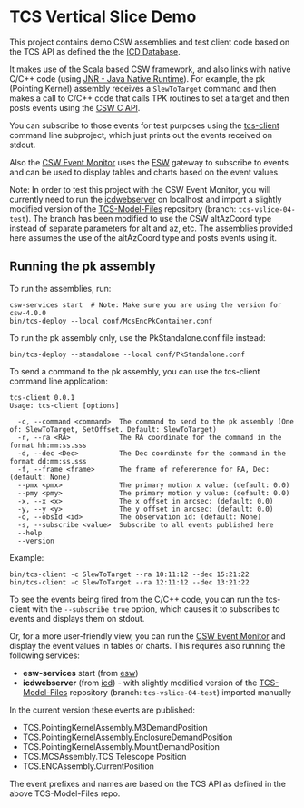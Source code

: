 # TCS Vertical Slice Demo

This project contains demo CSW assemblies and test client code based on the TCS API
as defined the the [ICD Database](https://github.com/tmtsoftware/icd).

It makes use of the Scala based CSW framework, and also links with native C/C++ code
(using [JNR - Java Native Runtime](https://github.com/jnr/jnr-ffi/blob/master/docs/README.md)).
For example, the pk (Pointing Kernel) assembly receives a `SlewToTarget` command and then
makes a call to C/C++ code that calls TPK routines to set a target and
then posts events using the [CSW C API](https://github.com/tmtsoftware/csw-c).

You can subscribe to those events for test purposes using the [tcs-client](tcs-client) command line subproject,
which just prints out the events received on stdout.

Also the [CSW Event Monitor](https://github.com/tmtsoftware/csw-event-monitor) uses
the [ESW](https://github.com/tmtsoftware/esw) gateway
to subscribe to events and can be used to display tables and charts based on the event values.

Note: In order to test this project with the CSW Event Monitor, you will currently need to run
the [icdwebserver](https://github.com/tmtsoftware/icd) on localhost and import a slightly
modified version of the [TCS-Model-Files](https://github.com/tmt-icd/TCS-Model-Files) repository
(branch: `tcs-vslice-04-test`). The branch has been modified to use the CSW altAzCoord type instead
of separate parameters for alt and az, etc.
The assemblies provided here assumes the use of the altAzCoord type and posts events using it.

## Running the pk assembly

To run the assemblies, run:

    csw-services start  # Note: Make sure you are using the version for csw-4.0.0
    bin/tcs-deploy --local conf/McsEncPkContainer.conf

To run the pk assembly only, use the PkStandalone.conf file instead:

    bin/tcs-deploy --standalone --local conf/PkStandalone.conf

To send a command to the pk assembly, you can use the tcs-client command line application:

```
tcs-client 0.0.1
Usage: tcs-client [options]

  -c, --command <command>  The command to send to the pk assembly (One of: SlewToTarget, SetOffset. Default: SlewToTarget)
  -r, --ra <RA>            The RA coordinate for the command in the format hh:mm:ss.sss
  -d, --dec <Dec>          The Dec coordinate for the command in the format dd:mm:ss.sss
  -f, --frame <frame>      The frame of refererence for RA, Dec: (default: None)
  --pmx <pmx>              The primary motion x value: (default: 0.0)
  --pmy <pmy>              The primary motion y value: (default: 0.0)
  -x, --x <x>              The x offset in arcsec: (default: 0.0)
  -y, --y <y>              The y offset in arcsec: (default: 0.0)
  -o, --obsId <id>         The observation id: (default: None)
  -s, --subscribe <value>  Subscribe to all events published here
  --help
  --version
```

Example:
```
bin/tcs-client -c SlewToTarget --ra 10:11:12 --dec 15:21:22
bin/tcs-client -c SlewToTarget --ra 12:11:12 --dec 13:21:22
```

To see the events being fired from the C/C++ code, you can run the tcs-client with the `--subscribe true` option,
which causes it to subscribes to events and displays them on stdout.

Or, for a more user-friendly view, you can run the [CSW Event Monitor](https://github.com/tmtsoftware/csw-event-monitor)
and display the event values in tables or charts.
This requires also running the following services:

* __esw-services__ start (from [esw](https://github.com/tmtsoftware/esw))
* __icdwebserver__ (from [icd](https://github.com/tmtsoftware/icd)) - with slightly
  modified version of the [TCS-Model-Files](https://github.com/tmt-icd/TCS-Model-Files) repository
  (branch: `tcs-vslice-04-test`) imported manually

In the current version these events are published:

* TCS.PointingKernelAssembly.M3DemandPosition
* TCS.PointingKernelAssembly.EnclosureDemandPosition
* TCS.PointingKernelAssembly.MountDemandPosition
* TCS.MCSAssembly.TCS Telescope Position
* TCS.ENCAssembly.CurrentPosition

The event prefixes and names are based on the TCS API as defined in the above TCS-Model-Files repo.

